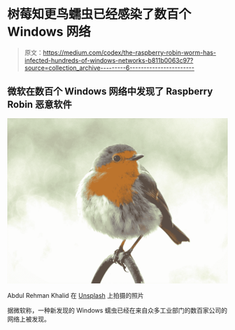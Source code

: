 # 树莓知更鸟蠕虫已经感染了数百个 Windows 网络

> 原文：<https://medium.com/codex/the-raspberry-robin-worm-has-infected-hundreds-of-windows-networks-b811b0063c97?source=collection_archive---------6----------------------->

## 微软在数百个 Windows 网络中发现了 Raspberry Robin 恶意软件

![](img/f000adf4b57b529c64c08e1b4c1d3e9d.png)

Abdul Rehman Khalid 在 [Unsplash](https://unsplash.com?utm_source=medium&utm_medium=referral) 上拍摄的照片

据微软称，一种新发现的 Windows 蠕虫已经在来自众多工业部门的数百家公司的网络上被发现。